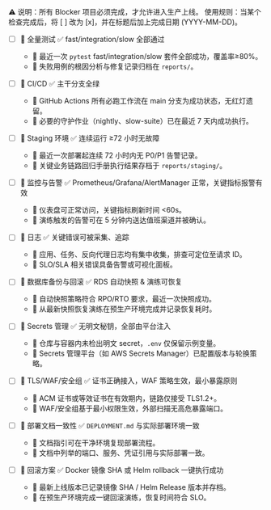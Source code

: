 ⚠️ 说明：所有 Blocker 项目必须完成，才允许进入生产上线。
使用规则：当某个检查完成后，将 [ ] 改为 [x]，并在标题后加上完成日期 (YYYY-MM-DD)。

- [ ] 📌 全量测试 ✅ fast/integration/slow 全部通过
  - 📝 最近一次 `pytest` fast/integration/slow 套件全部成功，覆盖率≥80%。
  - 📝 失败用例的根因分析与修复记录归档在 `reports/`。

- [ ] 📌 CI/CD ✅ 主干分支全绿
  - 📝 GitHub Actions 所有必跑工作流在 main 分支为成功状态，无红灯遗留。
  - 📝 必要的守护作业（nightly、slow-suite）已在最近 7 天内成功执行。

- [ ] 📌 Staging 环境 ✅ 连续运行 ≥72 小时无故障
  - 📝 最近一次部署起连续 72 小时内无 P0/P1 告警记录。
  - 📝 关键业务链路回归手册执行结果存档于 `reports/staging/`。

- [ ] 📌 监控与告警 ✅ Prometheus/Grafana/AlertManager 正常，关键指标报警有效
  - 📝 仪表盘可正常访问，关键指标刷新时间 <60s。
  - 📝 演练触发的告警可在 5 分钟内送达值班渠道并被确认。

- [ ] 📌 日志 ✅ 关键错误可被采集、追踪
  - 📝 应用、任务、反向代理日志均有集中收集，排查可定位至请求 ID。
  - 📝 SLO/SLA 相关错误具备告警或可视化面板。

- [ ] 📌 数据库备份与回滚 ✅ RDS 自动快照 & 演练可恢复
  - 📝 自动快照策略符合 RPO/RTO 要求，最近一次快照成功。
  - 📝 从最新快照恢复演练在预生产环境完成并记录恢复耗时。

- [ ] 📌 Secrets 管理 ✅ 无明文秘钥，全部由平台注入
  - 📝 仓库与容器内未检出明文 secret，`.env` 仅保留示例变量。
  - 📝 Secrets 管理平台（如 AWS Secrets Manager）已配置版本与轮换策略。

- [ ] 📌 TLS/WAF/安全组 ✅ 证书正确接入，WAF 策略生效，最小暴露原则
  - 📝 ACM 证书或等效证书在有效期内，链路仅接受 TLS1.2+。
  - 📝 WAF/安全组基于最小权限生效，外部扫描无高危暴露端口。

- [ ] 📌 部署文档一致性 ✅ `DEPLOYMENT.md` 与实际部署环境一致
  - 📝 文档指引可在干净环境复现部署流程。
  - 📝 文档中列举的端口、服务、凭证引用与实际部署一致。

- [ ] 📌 回滚方案 ✅ Docker 镜像 SHA 或 Helm rollback 一键执行成功
  - 📝 最新上线版本已记录镜像 SHA / Helm Release 版本并存档。
  - 📝 在预生产环境完成一键回滚演练，恢复时间符合 SLO。
